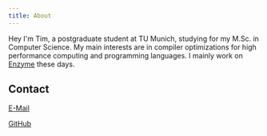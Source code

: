 ```yaml
---
title: About
---
```


Hey I'm Tim, a postgraduate student at TU Munich, studying for my M.Sc. in Computer Science. My main interests are in compiler optimizations for high performance computing and programming languages. I mainly work on [Enzyme](https://enzyme.mit.edu) these days.

## Contact

[E-Mail](mailto:tgymnich@icloud.com)

[GitHub](https://github.com/tgymnich)

